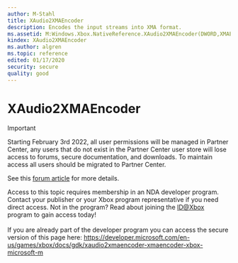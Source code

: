 ```yaml
---
author: M-Stahl
title: XAudio2XMAEncoder
description: Encodes the input streams into XMA format.
ms.assetid: M:Windows.Xbox.NativeReference.XAudio2XMAEncoder(DWORD,XMAENCODERSTREAM,DWORD,DWORD,DWORD,VOID,DWORD,XMA2WAVEFORMATEX,DWORD,DWORD,DWORD)
kindex: XAudio2XMAEncoder
ms.author: algren
ms.topic: reference
edited: 01/17/2020
security: secure
quality: good
---
```


# XAudio2XMAEncoder
> [!IMPORTANT]
> Starting February 3rd 2022, all user permissions will be managed in Partner Center, any users that do not exist in the Partner Center user store will lose access to forums, secure documentation, and downloads. To maintain access all users should be migrated to Partner Center. <p></p>See this <a href="https://forums.xboxlive.com/articles/132187/breaking-change-user-access-for-forums-secure-docu.html">forum article</a> for more details.  

 Access to this topic requires membership in an NDA developer program. Contact your publisher or your Xbox program representative if you need direct access. Not in the program? Read about joining the <a href="https://www.xbox.com/Developers/id">ID@Xbox</a> program to gain access today!  <br/><br/>If you are already part of the developer program you can access the secure version of this page here: <a target="_blank" href="https://developer.microsoft.com/en-us/games/xbox/docs/gdk/xaudio2xmaencoder-xmaencoder-xbox-microsoft-m">https://developer.microsoft.com/en-us/games/xbox/docs/gdk/xaudio2xmaencoder-xmaencoder-xbox-microsoft-m</a>